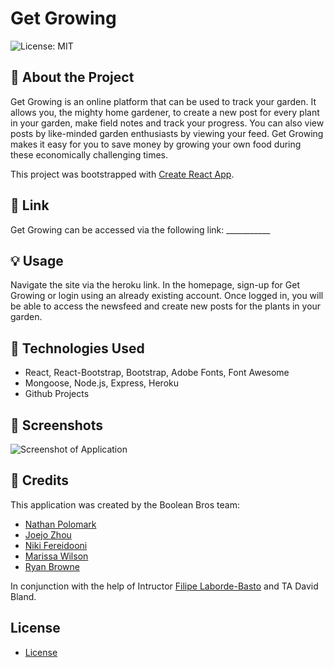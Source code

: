 # Get Growing

![License: MIT](https://img.shields.io/badge/License-MIT-yellow.svg)

## 🌱 About the Project

Get Growing is an online platform that can be used to track your garden. It allows you, the mighty home gardener, to create a new post for every plant in your garden, make field notes and track your progress. You can also view posts by like-minded garden enthusiasts by viewing your feed. Get Growing makes it easy for you to save money by growing your own food during these economically challenging times.

This project was bootstrapped with [Create React App](https://github.com/facebook/create-react-app).

## 🔗 Link

Get Growing can be accessed via the following link: ___________

## 💡 Usage

Navigate the site via the heroku link. In the homepage, sign-up for Get Growing or login using an already existing account. Once logged in, you will be able to access the newsfeed and create new posts for the plants in your garden.

## 🔬 Technologies Used
* React, React-Bootstrap, Bootstrap, Adobe Fonts, Font Awesome
* Mongoose, Node.js, Express, Heroku
* Github Projects


## 📸 Screenshots

![Screenshot of Application]()

## 🧠 Credits

This application was created by the Boolean Bros team:
* [Nathan Polomark](https://github.com/npcoding25)
* [Joejo Zhou](https://github.com/Learningitnow)
* [Niki Fereidooni](https://github.com/nfereidooni)
* [Marissa Wilson](https://github.com/marissarrwilson)
* [Ryan Browne](https://github.com/ryanbrowne360)

In conjunction with the help of Intructor [Filipe Laborde-Basto](https://github.com/c0dehot) and TA David Bland.

## License

- [License](https://choosealicense.com/licenses/mit/)